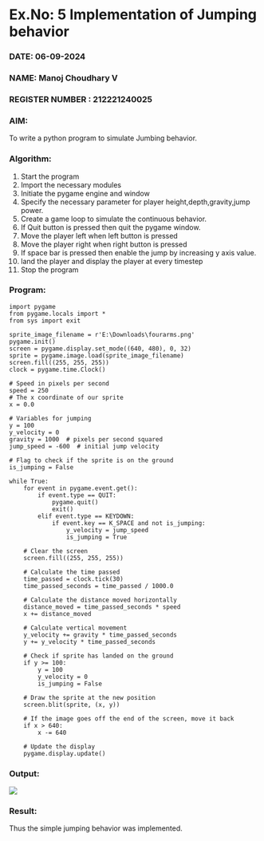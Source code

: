 # Ex.No: 5  Implementation of Jumping behavior 
### DATE: 06-09-2024              
### NAME: Manoj Choudhary V
### REGISTER NUMBER : 212221240025
### AIM: 
To write a python program to simulate Jumbing behavior. 
### Algorithm:
1. Start the program
2. Import the necessary modules
3. Initiate the pygame engine and window
4. Specify the necessary parameter for player height,depth,gravity,jump power. 
5. Create a game loop to simulate the continuous behavior.
6. If Quit button is pressed then quit the pygame window.
7. Move the player left when left button is pressed
8. Move the player right when right button is pressed
9. If space bar is pressed then enable the jump by increasing y axis value.
10. land the player and display the player at every timestep
11.  Stop the program
 ### Program:
```
import pygame
from pygame.locals import *
from sys import exit

sprite_image_filename = r'E:\Downloads\fourarms.png'
pygame.init()
screen = pygame.display.set_mode((640, 480), 0, 32)
sprite = pygame.image.load(sprite_image_filename)
screen.fill((255, 255, 255))
clock = pygame.time.Clock()

# Speed in pixels per second
speed = 250
# The x coordinate of our sprite
x = 0.0

# Variables for jumping
y = 100
y_velocity = 0
gravity = 1000  # pixels per second squared
jump_speed = -600  # initial jump velocity

# Flag to check if the sprite is on the ground
is_jumping = False

while True:
    for event in pygame.event.get():
        if event.type == QUIT:
            pygame.quit()
            exit()
        elif event.type == KEYDOWN:
            if event.key == K_SPACE and not is_jumping:
                y_velocity = jump_speed
                is_jumping = True
    
    # Clear the screen
    screen.fill((255, 255, 255))
    
    # Calculate the time passed
    time_passed = clock.tick(30)
    time_passed_seconds = time_passed / 1000.0
    
    # Calculate the distance moved horizontally
    distance_moved = time_passed_seconds * speed
    x += distance_moved
    
    # Calculate vertical movement
    y_velocity += gravity * time_passed_seconds
    y += y_velocity * time_passed_seconds
    
    # Check if sprite has landed on the ground
    if y >= 100:
        y = 100
        y_velocity = 0
        is_jumping = False
    
    # Draw the sprite at the new position
    screen.blit(sprite, (x, y))
    
    # If the image goes off the end of the screen, move it back
    if x > 640:
        x -= 640
    
    # Update the display
    pygame.display.update()

```
### Output:
![](exp5op1.jpeg)


### Result:
Thus the simple jumping behavior was implemented.
